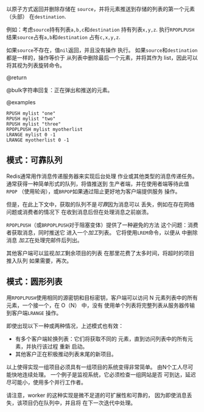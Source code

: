 以原子方式返回并删除存储在
`source`，并将元素推送到存储的列表的第一个元素（头部）
在`destination`.

例如：考虑`source`持有列表`a,b,c`和`destination`
持有列表`x,y,z`.
执行`RPOPLPUSH`结果`source`占有`a,b`和`destination`
占有`c,x,y,z`.

如果`source`不存在，值`nil`返回，并且没有操作
执行。
如果`source`和`destination`都是一样的，操作等价于
从列表中删除最后一个元素，并将其作为
list，因此可以将其视为列表旋转命令。

@return

@bulk字符串回复：正在弹出和推送的元素。

@examples

```cli
RPUSH mylist "one"
RPUSH mylist "two"
RPUSH mylist "three"
RPOPLPUSH mylist myotherlist
LRANGE mylist 0 -1
LRANGE myotherlist 0 -1
```

## 模式：可靠队列

Redis通常用作消息传递服务器来实现后台处理
作业或其他类型的消息传递任务。
通常获得一种简单形式的队列，将值推送到
生产者端，并在使用者端等待此值`RPOP`
（使用轮询），或`BRPOP`如果通过阻止更好地为客户端提供服务
操作。

但是，在此上下文中，获取的队列不是*可靠*因为消息可以
丢失，例如在存在网络问题或消费者的情况下
在收到消息后但在处理消息之前崩溃。

`RPOPLPUSH`（或`BRPOPLPUSH`对于阻塞变体）提供了一种避免的方法
这个问题：消费者获取消息，同时推送它
进入一个*加工*列表。
它将使用`LREM`命令，以便从 中删除消息
*加工*在处理完邮件后列出。

其他客户端可以监视*加工*剩余项目的列表
在那里花费了太多时间，将超时的项目推入队列
如果需要，再次。

## 模式：圆形列表

用`RPOPLPUSH`使用相同的源密钥和目标密钥，客户端可以访问
N 元素列表中的所有元素，一个接一个，在 O（N） 中，没有
使用单个列表将完整列表从服务器传输到客户端`LRANGE`
操作。

即使出现以下一种或两种情况，上述模式也有效：

*   有多个客户端轮换列表：它们将获取不同的
    元素，直到访问列表中的所有元素，并执行该过程
    重新 启动。
*   其他客户正在积极推动列表末尾的新项目。

以上使得实现一组项目必须具有一组项目的系统变得非常简单。
由N个工人尽可能快地连续处理。
一个例子是监视系统，它必须检查一组网站是否
可到达，延迟尽可能小，使用多个并行工作者。

请注意，worker 的这种实现是微不足道的可扩展性和可靠的，
因为即使消息丢失，该项目仍在队列中，并且将
在下一次迭代中处理。
